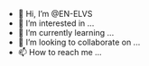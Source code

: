 - 👋 Hi, I’m @EN-ELVS
- 👀 I’m interested in ...
- 🌱 I’m currently learning ...
- 💞️ I’m looking to collaborate on ...
- 📫 How to reach me ...

<!---
EN-ELVS/EN-ELVS is a ✨ special ✨ repository because its `README.md` (this file) appears on your GitHub profile.
You can click the Preview link to take a look at your changes.
--->

